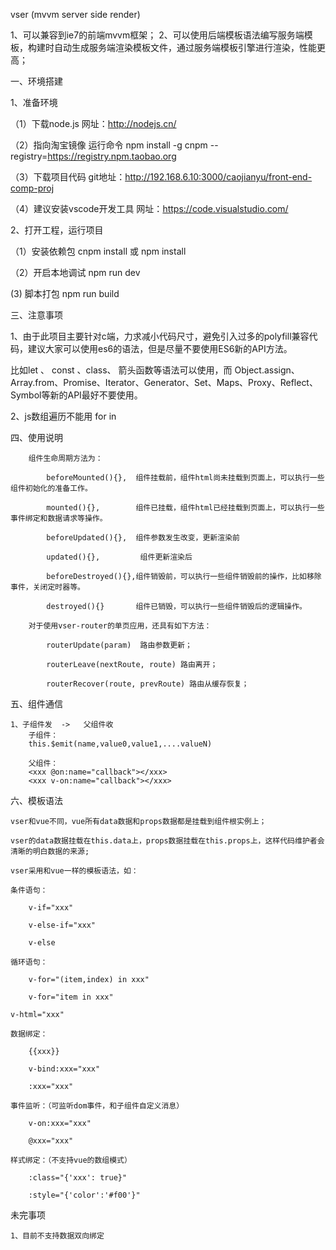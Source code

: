 vser (mvvm server side render)

1、可以兼容到ie7的前端mvvm框架；
2、可以使用后端模板语法编写服务端模板，构建时自动生成服务端渲染模板文件，通过服务端模板引擎进行渲染，性能更高；

一、环境搭建

1、准备环境

（1）下载node.js 网址：http://nodejs.cn/ 

（2）指向淘宝镜像 运行命令 npm install -g cnpm --registry=https://registry.npm.taobao.org

（3）下载项目代码 git地址：http://192.168.6.10:3000/caojianyu/front-end-comp-proj

（4）建议安装vscode开发工具 网址：https://code.visualstudio.com/


2、打开工程，运行项目

 （1）安装依赖包 
        cnpm install 或 npm install

 （2）开启本地调试 
        npm run dev

  (3) 脚本打包
        npm run build


三、注意事项

  1、由于此项目主要针对c端，力求减小代码尺寸，避免引入过多的polyfill兼容代码，建议大家可以使用es6的语法，但是尽量不要使用ES6新的API方法。

  比如let 、 const 、class、 箭头函数等语法可以使用，而 Object.assign、Array.from、Promise、Iterator、Generator、Set、Maps、Proxy、Reflect、Symbol等新的API最好不要使用。

  2、js数组遍历不能用 for in

四、使用说明

        组件生命周期方法为：

            beforeMounted(){},  组件挂载前，组件html尚未挂载到页面上，可以执行一些组件初始化的准备工作。

            mounted(){},        组件已挂载，组件html已经挂载到页面上，可以执行一些事件绑定和数据请求等操作。

            beforeUpdated(){},  组件参数发生改变，更新渲染前

            updated(){},         组件更新渲染后

            beforeDestroyed(){},组件销毁前，可以执行一些组件销毁前的操作，比如移除事件，关闭定时器等。

            destroyed(){}       组件已销毁，可以执行一些组件销毁后的逻辑操作。

        对于使用vser-router的单页应用，还具有如下方法：

            routerUpdate(param)  路由参数更新；

            routerLeave(nextRoute, route) 路由离开；
            
            routerRecover(route, prevRoute) 路由从缓存恢复；


五、组件通信

    1、子组件发  ->   父组件收
        子组件：
        this.$emit(name,value0,value1,....valueN)
        
        父组件：
        <xxx @on:name="callback"></xxx>
        <xxx v-on:name="callback"></xxx>

六、模板语法

    vser和vue不同，vue所有data数据和props数据都是挂载到组件根实例上；

    vser的data数据挂载在this.data上，props数据挂载在this.props上，这样代码维护者会清晰的明白数据的来源;

    vser采用和vue一样的模板语法，如：

    条件语句：

        v-if="xxx" 

        v-else-if="xxx"

        v-else

    循环语句：

        v-for="(item,index) in xxx"
        
        v-for="item in xxx"

    v-html="xxx"

    数据绑定：

        {{xxx}}

        v-bind:xxx="xxx"

        :xxx="xxx"

    事件监听：（可监听dom事件，和子组件自定义消息）

        v-on:xxx="xxx"

        @xxx="xxx" 

    样式绑定：（不支持vue的数组模式）
        
        :class="{'xxx': true}"

        :style="{'color':'#f00'}"




未完事项
   

    1、目前不支持数据双向绑定
